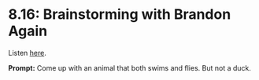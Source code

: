 # 8.16: Brainstorming with Brandon Again 

Listen [here](http://www.writingexcuses.com/2013/04/21/writing-excuses-8-16-brainstorming-with-brandon-again/). 

**Prompt:** Come up with an animal that both swims and flies. But not a duck.